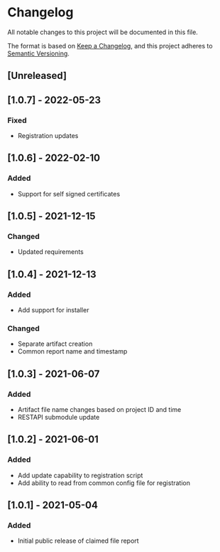 # Changelog
All notable changes to this project will be documented in this file.

The format is based on [Keep a Changelog](https://keepachangelog.com/en/1.0.0/),
and this project adheres to [Semantic Versioning](https://semver.org/spec/v2.0.0.html).

## [Unreleased]

## [1.0.7] - 2022-05-23
### Fixed
- Registration updates

## [1.0.6] - 2022-02-10
### Added
- Support for self signed certificates

## [1.0.5] - 2021-12-15
### Changed
- Updated requirements

## [1.0.4] - 2021-12-13
### Added
- Add support for installer
### Changed
- Separate artifact creation
- Common report name and timestamp

## [1.0.3] - 2021-06-07
### Added
- Artifact file name changes based on project ID and time
- RESTAPI submodule update

## [1.0.2] - 2021-06-01
### Added
- Add update capability to registration script
- Add ability to read from common config file for registration

## [1.0.1] - 2021-05-04
### Added
- Initial public release of claimed file report
